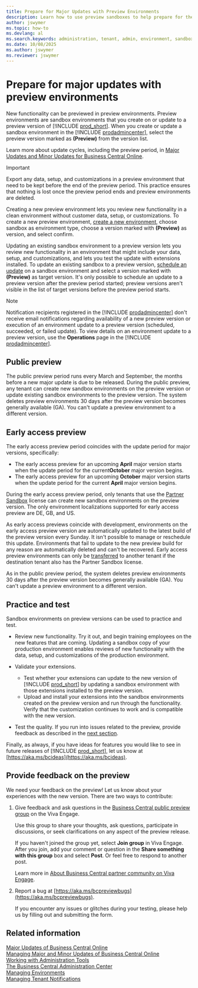```yaml
---
title: Prepare for Major Updates with Preview Environments
description: Learn how to use preview sandboxes to help prepare for the next major update of Business Central online.
author: jswymer
ms.topic: how-to
ms.devlang: al
ms.search.keywords: administration, tenant, admin, environment, sandbox, update
ms.date: 10/08/2025
ms.author: jswymer
ms.reviewer: jswymer
---
```


# Prepare for major updates with preview environments

New functionality can be previewed in preview environments. Preview environments are sandbox environments that you create on or update to a preview version of [!INCLUDE [prod_short](../developer/includes/prod_short.md)]. When you create or update a sandbox environment in the [!INCLUDE [prodadmincenter](../developer/includes/prodadmincenter.md)], select the preview version marked as **(Preview)** from the version list.

Learn more about update cycles, including the preview period, in [Major Updates and Minor Updates for Business Central Online](update-rollout-timeline.md).

> [!IMPORTANT]
> Export any data, setup, and customizations in a preview environment that need to be kept before the end of the preview period. This practice ensures that nothing is lost once the preview period ends and preview environments are deleted.

Creating a new preview environment lets you review new functionality in a clean environment without customer data, setup, or customizations. To create a new preview environment, [create a new environment](tenant-admin-center-environments.md#create-a-new-environment), choose sandbox as environment type, choose a version marked with **(Preview)** as version, and select confirm.

Updating an existing sandbox environment to a preview version lets you review new functionality in an environment that might include your data, setup, and customizations, and lets you test the update with extensions installed. To update an existing sandbox to a preview version, [schedule an update](tenant-admin-center-update-management.md#schedule) on a sandbox environment and select a version marked with **(Preview)** as target version. It's only possible to schedule an update to a preview version after the preview period started; preview versions aren't visible in the list of target versions before the preview period starts.

> [!NOTE]
> Notification recipients registered in the [!INCLUDE [prodadmincenter](../developer/includes/prodadmincenter.md)] don't receive email notifications regarding availability of a new preview version or execution of an environment update to a preview version (scheduled, succeeded, or failed update). To view details on an environment update to a preview version, use the **Operations** page in the [!INCLUDE [prodadmincenter](../developer/includes/prodadmincenter.md)].

## Public preview

The public preview period runs every March and September, the months before a new major update is due to be released. During the public preview, any tenant can create new sandbox environments on the preview version or update existing sandbox environments to the preview version. The system deletes preview environments 30 days after the preview version becomes generally available (GA). You can't update a preview environment to a different version.

## Early access preview

The early access preview period coincides with the update period for major versions, specifically:

- The early access preview for an upcoming **April** major version starts when the update period for the current**October** major version begins.
- The early access preview for an upcoming **October** major version starts when the update period for the current **April** major version begins.

During the early access preview period, only tenants that use the [Partner Sandbox](environment-types.md#partnersandbox) license can create new sandbox environments on the preview version. The only environment localizations supported for early access preview are DE, GB, and US.

As early access previews coincide with development, environments on the early access preview version are automatically updated to the latest build of the preview version every Sunday. It isn't possible to manage or reschedule this update. Environments that fail to update to the new preview build for any reason are automatically deleted and can't be recovered. Early access preview environments can only be [transferred](tenant-admin-center-environments-move.md) to another tenant if the destination tenant also has the Partner Sandbox license.

As in the public preview period, the system deletes preview environments 30 days after the preview version becomes generally available (GA). You can't update a preview environment to a different version.

## Practice and test

Sandbox environments on preview versions can be used to practice and test.

- Review new functionality. Try it out, and begin training employees on the new features that are coming. Updating a sandbox copy of your production environment enables reviews of new functionality with the data, setup, and customizations of the production environment.
- Validate your extensions.

  - Test whether your extensions can update to the new version of [!INCLUDE [prod_short](../developer/includes/prod_short.md)] by updating a sandbox environment with those extensions installed to the preview version.
  - Upload and install your extensions into the sandbox environments created on the preview version and run through the functionality. Verify that the customization continues to work and is compatible with the new version.
- Test the quality. If you run into issues related to the preview, provide feedback as described in the [next section](#provide-feedback-on-the-preview).

Finally, as always, if you have ideas for features you would like to see in future releases of [!INCLUDE [prod_short](../developer/includes/prod_short.md)], let us know at [https://aka.ms/bcideas](https://aka.ms/bcideas).

## Provide feedback on the preview

We need your feedback on the preview! Let us know about your experiences with the new version. There are two ways to contribute:

1. Give feedback and ask questions in the [Business Central public preview group](https://aka.ms/BCPublicPreviewGroup) on the Viva Engage.

   Use this group to share your thoughts, ask questions, participate in discussions, or seek clarifications on any aspect of the preview release.

   If you haven't joined the group yet, select **Join group** in Viva Engage. After you join, add your comment or question in the **Share something with this group** box and select **Post**. Or feel free to respond to another post.

   Learn more in [About Business Central partner community on Viva Engage](../join-viva-engage.md).

1. Report a bug at [https://aka.ms/bcpreviewbugs](https://aka.ms/bcpreviewbugs).

   If you encounter any issues or glitches during your testing, please help us by filling out and submitting the form.

## Related information

[Major Updates of Business Central Online](update-rollout-timeline.md)  
[Managing Major and Minor Updates of Business Central Online](tenant-admin-center-update-management.md)  
[Working with Administration Tools](administration.md)  
[The Business Central Administration Center](tenant-admin-center.md)  
[Managing Environments](tenant-admin-center-environments.md)  
[Managing Tenant Notifications](tenant-admin-center-notifications.md)  
